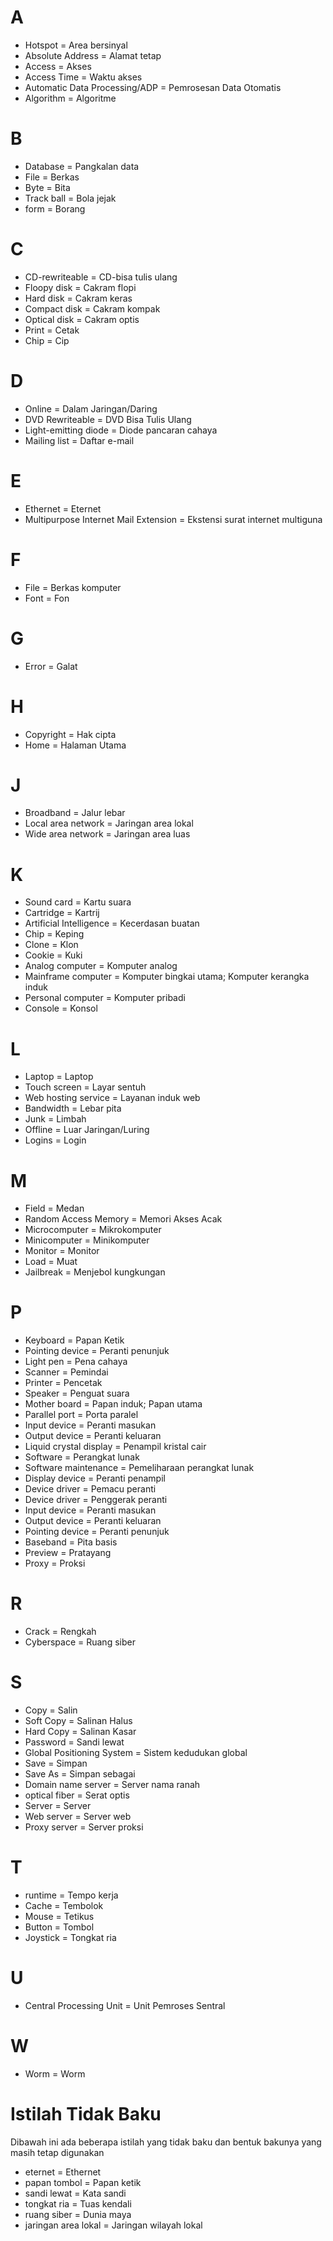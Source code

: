 # A
- Hotspot = Area bersinyal
- Absolute Address = Alamat tetap
- Access = Akses
- Access Time = Waktu akses
- Automatic Data Processing/ADP = Pemrosesan Data Otomatis
- Algorithm = Algoritme

# B
- Database = Pangkalan data
- File = Berkas
- Byte = Bita
- Track ball = Bola jejak
- form = Borang

# C
- CD-rewriteable = CD-bisa tulis ulang
- Floopy disk = Cakram flopi
- Hard disk = Cakram keras
- Compact disk = Cakram kompak
- Optical disk = Cakram optis
- Print = Cetak
- Chip = Cip

# D
- Online = Dalam Jaringan/Daring
- DVD Rewriteable = DVD Bisa Tulis Ulang
- Light-emitting diode = Diode pancaran cahaya
- Mailing list = Daftar e-mail

# E
- Ethernet = Eternet
- Multipurpose Internet Mail Extension = Ekstensi surat internet multiguna

# F
- File = Berkas komputer
- Font = Fon

# G
- Error = Galat

# H
- Copyright = Hak cipta
- Home = Halaman Utama

# J
- Broadband = Jalur lebar
- Local area network = Jaringan area lokal
- Wide area network = Jaringan area luas

# K
- Sound card = Kartu suara
- Cartridge = Kartrij
- Artificial Intelligence = Kecerdasan buatan
- Chip = Keping
- Clone = Klon
- Cookie = Kuki
- Analog computer = Komputer analog
- Mainframe computer = Komputer bingkai utama; Komputer kerangka induk
- Personal computer = Komputer pribadi
- Console = Konsol

# L
- Laptop = Laptop
- Touch screen = Layar sentuh
- Web hosting service = Layanan induk web
- Bandwidth = Lebar pita
- Junk = Limbah
- Offline = Luar Jaringan/Luring
- Logins = Login

# M
- Field = Medan
- Random Access Memory = Memori Akses Acak
- Microcomputer = Mikrokomputer
- Minicomputer = Minikomputer
- Monitor = Monitor
- Load = Muat
- Jailbreak = Menjebol kungkungan

# P
- Keyboard = Papan Ketik
- Pointing device = Peranti penunjuk
- Light pen = Pena cahaya
- Scanner = Pemindai
- Printer = Pencetak
- Speaker = Penguat suara
- Mother board = Papan induk; Papan utama
- Parallel port = Porta paralel
- Input device = Peranti masukan
- Output device = Peranti keluaran
- Liquid crystal display = Penampil kristal cair
- Software = Perangkat lunak
- Software maintenance = Pemeliharaan perangkat lunak
- Display device = Peranti penampil
- Device driver = Pemacu peranti
- Device driver = Penggerak peranti
- Input device = Peranti masukan
- Output device = Peranti keluaran
- Pointing device = Peranti penunjuk
- Baseband = Pita basis
- Preview = Pratayang
- Proxy = Proksi

# R
- Crack = Rengkah
- Cyberspace = Ruang siber

# S
- Copy = Salin
-  Soft Copy = Salinan Halus
-  Hard Copy  = Salinan Kasar
- Password = Sandi lewat
- Global Positioning System = Sistem kedudukan global
- Save = Simpan
- Save As = Simpan sebagai
- Domain name server = Server nama ranah
- optical fiber = Serat optis
- Server = Server
- Web server = Server web
- Proxy server = Server proksi

# T
- runtime = Tempo kerja
- Cache = Tembolok
- Mouse = Tetikus
- Button = Tombol
- Joystick = Tongkat ria

# U
- Central Processing Unit = Unit Pemroses Sentral

# W
- Worm = Worm


# Istilah Tidak Baku

Dibawah ini ada beberapa istilah yang tidak baku dan bentuk bakunya yang masih tetap digunakan

- eternet = Ethernet
- papan tombol = Papan ketik
- sandi lewat = Kata sandi
- tongkat ria = Tuas kendali
- ruang siber = Dunia maya
- jaringan area lokal = Jaringan wilayah lokal
